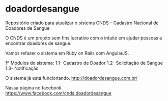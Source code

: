 doadordesangue
==============

Repositório criado para atualizar o sistema CNDS - Cadastro Nacional de Doadores de Sangue

O CNDS é um projeto sem fins lucrativo com o intuito em ajudar pessoas a encontrar doadores de sangue.

Vamos refazer o sistema em Ruby on Rails com AngularJS.

1º Módulos do sistema:
1.1- Cadastro de Doador
1.2- Solicitação de Sangue
1.3- Notificação


O sistema já está funcionando.
http://doadordesangue.com.br/

Nassa página no facebook.
https://www.facebook.com/cnds.doadordesangue
